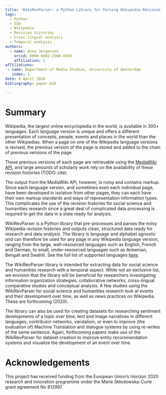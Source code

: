 ```yaml
---
title: 'WikiRevParser: a Python Library for Parsing Wikipedia Revision Histories'
tags:
  - Python
  - SSH
  - Wikipedia
  - Revision histories
  - Cross-lingual analysis
  - Temporal analysis
authors:
  - name: Anna Jørgensen
    orcid: 0000-0002-2568-4360
    affiliation: 1
affiliations:
 - name: Department of Media Studies, University of Amsterdam
   index: 1
date: 8 April 2020
bibliography: paper.bib

---
```


# Summary

Wikipedia, the largest online encyclopedia in the world, is available in 300+ languages.
Each language version is unique and offers a different presentation of concepts, people, events and places in the world than the other Wikipedias. 
When a page on one of the Wikipedia language versions is revised, the previous version of the page is stored and added to the chain of previous versions of the page. 

These previous versions of each page are retrievable using the [MediaWiki API](https://www.mediawiki.org/wiki/API:Main_page), and large amounts of scholarly work rely on the availability of these revision histories (TODO: cite). 

The output from the MediaWiki API, however, is noisy and contains markup.
Since each language version, and sometimes even each individual page, have been developed in isolation from other pages, they can each have their own markup standards and ways of representation information types. This complicates the use of the revision histories for social science and humanities research since a great deal of complicated data processing is required to get the data in a state ready for analysis.

WikiRevParser is a Python library that pre-processes and parses the noisy Wikipedia revision histories and outputs clean, structured data ready for research and data analysis.
The library is language and alphabet agnostic and can therefore be used for any page in any Wikipedia language version, ranging from the large, well-resourced languages such as English, French and German, to small, under-resourced languages such as Armenian, Bengali and Swahili. See the full list of supported languages [here](https://en.wikipedia.org/wiki/List_of_Wikipedias).

The WikiRevParser library is intended for extracting data for social science and humanities research with a temporal aspect. While not an exclusive list, we envision that the library will be beneficial for researchers investigating information organization strategies, collaborative networks, cross-lingual comparative studies and conceptual analysis. A few studies using the WikiRevParser for social science and humanities research look at events and their development over time, as well as news practices on Wikipedia. These are forthcoming (2020).

The library can also be used for creating datasets for researching sentiment developments of a topic over time, text and image narratives in different languages, contributor networks, vandalism, or even to improve (the evaluation of) Machine Translation and dialogue systems by using re-writes of the same sentence. Again, forthcoming papers make use of the WikiRevParser for dataset creation to improve entity recommendation systems and visualize the development of an event over time.

# Acknowledgements

This project has received funding from the European Union’s Horizon 2020 research and innovation programme under the Marie Skłodowska-Curie grant agreement No 812997.
